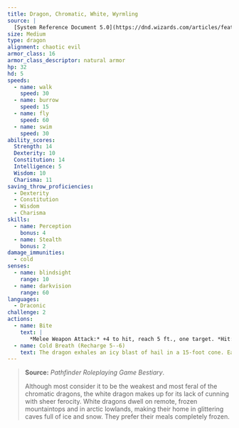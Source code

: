 ```yaml
---
title: Dragon, Chromatic, White, Wyrmling
source: |
  [System Reference Document 5.0](https://dnd.wizards.com/articles/features/systems-reference-document-srd)
size: Medium
type: dragon
alignment: chaotic evil
armor_class: 16
armor_class_descriptor: natural armor
hp: 32
hd: 5
speeds:
  - name: walk
    speed: 30
  - name: burrow
    speed: 15
  - name: fly
    speed: 60
  - name: swim
    speed: 30
ability_scores:
  Strength: 14
  Dexterity: 10
  Constitution: 14
  Intelligence: 5
  Wisdom: 10
  Charisma: 11
saving_throw_proficiencies:
  - Dexterity
  - Constitution
  - Wisdom
  - Charisma
skills:
  - name: Perception
    bonus: 4
  - name: Stealth
    bonus: 2
damage_immunities:
  - cold
senses:
  - name: blindsight
    range: 10
  - name: darkvision
    range: 60
languages:
  - Draconic
challenge: 2
actions:
  - name: Bite
    text: |
       *Melee Weapon Attack:* +4 to hit, reach 5 ft., one target. *Hit:* 7 (1d10 + 2) piercing damage plus 2 (1d4) cold damage.
  - name: Cold Breath (Recharge 5--6)
    text: The dragon exhales an icy blast of hail in a 15-foot cone. Each creature in that area must make a DC 12 Constitution saving throw, taking 22 (5d8) cold damage on a failed save, or half as much damage on a successful one.
---
```


> **Source:** *Pathfinder Roleplaying Game Bestiary*.
>
> Although most consider it to be the weakest and most feral of the chromatic dragons, the white dragon makes up for its lack of cunning with sheer ferocity. White dragons dwell on remote, frozen mountaintops and in arctic lowlands, making their home in glittering caves full of ice and snow. They prefer their meals completely frozen.

